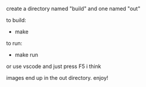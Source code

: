 create a directory named "build" and one named "out"

to build:
- make

to run:
- make run

or use vscode and just press F5 i think

images end up in the out directory. enjoy!
